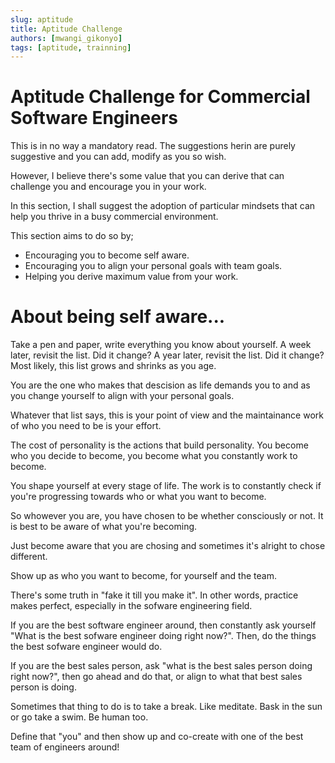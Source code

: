 ```yaml
---
slug: aptitude
title: Aptitude Challenge
authors: [mwangi_gikonyo]
tags: [aptitude, trainning]
---
```


# Aptitude Challenge for Commercial Software Engineers
This is in no way a mandatory read. The suggestions herin are purely suggestive and you can add, modify as you so wish. 

However, I believe there's some value that you can derive that can challenge you and encourage you in your work.

In this section, I shall suggest the adoption of particular mindsets that can help you thrive in a busy commercial environment.

This section aims to do so by;
<ul>
    <li>Encouraging you to become self aware.</li>
    <li>Encouraging you to align your personal goals with team goals.</li>
    <li>Helping you derive maximum value from your work.</li>
</ul>



# About being self aware...
Take a pen and paper, write everything you know about yourself.
A week later, revisit the list. Did it change?
A year later, revisit the list. Did it change?
Most likely, this list grows and shrinks as you age.

You are the one who makes that descision as life demands you to and as you change yourself to align with your personal goals.

Whatever that list says, this is your point of view and the maintainance work of who you need to be is your effort. 

The cost of personality is the actions that build personality. You become who you decide to become, you become what you constantly work to become. 

You shape yourself at every stage of life. The work is to constantly check if you're progressing towards who or what you want to become.

So whowever you are, you have chosen to be whether consciously or not. 
It is best to be aware of what you're becoming. 

Just become aware that you are chosing and sometimes it's alright to chose different. 

Show up as who you want to become, for yourself and the team.

There's some truth in "fake it till you make it". In other words, practice makes perfect, especially in the sofware engineering field.

If you are the best software engineer around, then constantly ask yourself "What is the best sofware engineer doing right now?". Then, do the things the best sofware engineer would do.

If you are the best sales person, ask "what is the best sales person doing right now?", then go ahead and do that, or align to what that best sales person is doing.

Sometimes that thing to do is to take a break. Like meditate. Bask in the sun or go take a swim. Be human too.

Define that "you" and then show up and co-create with one of the best team of engineers around!

